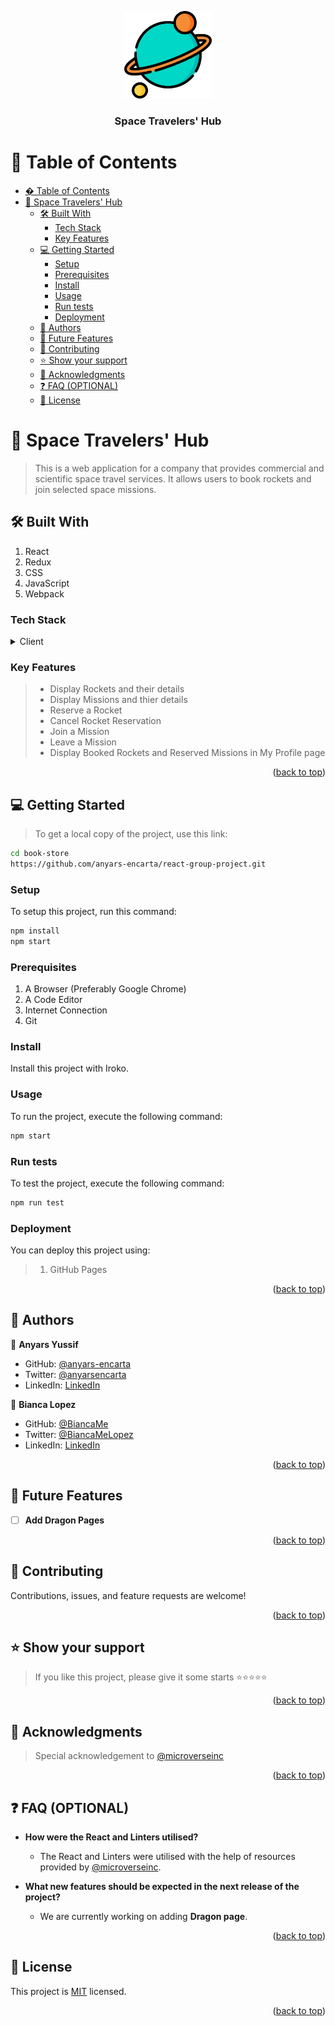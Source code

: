 <a name="readme-top"></a>

<div align="center">

 <!-- LOGO -->

  <img src="./src/assets/planet-color-2.png" alt="logo" width="140"  height="auto" />
  <br/>

<!-- MAIN HEADING -->

  <h3><b>Space Travelers' Hub</b></h3>

</div>

<!-- TABLE OF CONTENTS -->
# 📗 Table of Contents

- [� Table of Contents](#-table-of-contents)
- [📖 Space Travelers' Hub ](#-space-travelers-hub-)
  - [🛠 Built With ](#-built-with-)
    - [Tech Stack ](#tech-stack-)
    - [Key Features ](#key-features-)
  - [💻 Getting Started ](#-getting-started-)
    - [Setup](#setup)
    - [Prerequisites](#prerequisites)
    - [Install](#install)
    - [Usage](#usage)
    - [Run tests](#run-tests)
    - [Deployment](#deployment)
  - [👥 Authors ](#-authors-)
  - [🔭 Future Features ](#-future-features-)
  - [🤝 Contributing ](#-contributing-)
  - [⭐️ Show your support ](#️-show-your-support-)
  - [🙏 Acknowledgments ](#-acknowledgments-)
  - [❓ FAQ (OPTIONAL) ](#-faq-optional-)
  - [📝 License ](#-license-)

<!-- INTRO -->
# 📖 Space Travelers' Hub <a name="about-project"></a>

> This is a web application for a company that provides commercial and scientific space travel services. It allows users to book rockets and join selected space missions.

## 🛠 Built With <a name="built-with"></a>
1. React
2. Redux
3. CSS
4. JavaScript
5. Webpack
### Tech Stack <a name="tech-stack"></a>

<details>
  <summary>Client</summary>
  <ul>
    <li><a href="https://reactjs.org/">React</a></li>
    <li><a href="https://redux.js.org/">Redux</a></li>
    <li><a href="https://www.w3.org/">CSS</a></li>
    <li><a href="https://www.javascript.com/">JavaScript</a></li>
    <li><a href="https://webpack.js.org/">Webpack</a></li>
  </ul>
</details>

<!-- Features -->

### Key Features <a name="key-features"></a>

> - Display Rockets and their details
> - Display Missions and thier details
> - Reserve a Rocket
> - Cancel Rocket Reservation
> - Join a Mission
> - Leave a Mission
> - Display Booked Rockets and Reserved Missions in My Profile page

<p align="right">(<a href="#readme-top">back to top</a>)</p>

<!-- GETTING STARTED -->

## 💻 Getting Started <a name="getting-started"></a>

> To get a local copy of the project, use this link:
> 
```sh
cd book-store
https://github.com/anyars-encarta/react-group-project.git
```

<!-- SETUP -->
### Setup

To setup this project, run this command:

```sh
npm install
npm start
```
### Prerequisites

1. A Browser (Preferably Google Chrome)
2. A Code Editor
3. Internet Connection
4. Git

<!-- INSTALL -->
### Install

Install this project with Iroko.

### Usage

To run the project, execute the following command:

```sh
npm start
```
### Run tests
To test the project, execute the following command:
```sh
npm run test
```
### Deployment

You can deploy this project using:
>1.  GitHub Pages

<p align="right">(<a href="#readme-top">back to top</a>)</p>

<!-- AUTHORS -->
## 👥 Authors <a name="authors"></a>

👤 **Anyars Yussif**

- GitHub: [@anyars-encarta](https://github.com/anyars-encarta)
- Twitter: [@anyarsencarta](https://twitter.com/anyarsencarta)
- LinkedIn: [LinkedIn](https://www.linkedin.com/in/anyars-yussif/)

👤 **Bianca Lopez**

- GitHub: [@BiancaMe](https://github.com/BiancaMe)
- Twitter: [@BiancaMeLopez](https://twitter.com/BiancaMeLopez)
- LinkedIn: [LinkedIn](https://www.linkedin.com/in/bianca-lopez-55a4a3276/)

<p align="right">(<a href="#readme-top">back to top</a>)</p>

## 🔭 Future Features <a name="future-features"></a>

- [ ] **Add Dragon Pages**

<p align="right">(<a href="#readme-top">back to top</a>)</p>

<!-- CONTRIBUTION -->
## 🤝 Contributing <a name="contributing"></a>

Contributions, issues, and feature requests are welcome!

<p align="right">(<a href="#readme-top">back to top</a>)</p>

<!--SUPPORT -->

## ⭐️ Show your support <a name="support"></a>

> If you like this project, please give it some starts ⭐️⭐️⭐️⭐️⭐️

<p align="right">(<a href="#readme-top">back to top</a>)</p>

<!-- ACKNOWLEDGEMENTS -->
## 🙏 Acknowledgments <a name="acknowledgements"></a>

> Special acknowledgement to [@microverseinc](https://github.com/microverseinc)

<p align="right">(<a href="#readme-top">back to top</a>)</p>

<!-- FAQS -->
## ❓ FAQ (OPTIONAL) <a name="faq"></a>

- **How were the React and Linters utilised?**

  - The React and Linters were utilised with the help of resources provided by [@microverseinc](https://github.com/microverseinc).

- **What new features should be expected in the next release of the project?**

  - We are currently working on adding **Dragon page**.

<p align="right">(<a href="#readme-top">back to top</a>)</p>

<!-- LICENSE -->

## 📝 License <a name="license"></a>

This project is [MIT](./LICENSE) licensed.

<p align="right">(<a href="#readme-top">back to top</a>)</p>
